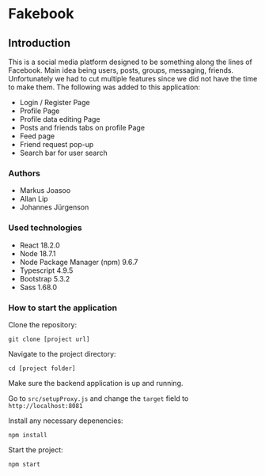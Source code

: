 # Fakebook
## Introduction
This is a social media platform designed to be something along the lines of Facebook. Main idea being users, posts, groups, messaging, friends. Unfortunately we had to cut multiple features since we did not have the time to make them. The following was added to this application:
- Login / Register Page
- Profile Page
- Profile data editing Page
- Posts and friends tabs on profile Page
- Feed page
- Friend request pop-up
- Search bar for user search


### Authors
- Markus Joasoo
- Allan Lip
- Johannes Jürgenson

### Used technologies
- React 18.2.0
- Node 18.7.1
- Node Package Manager (npm) 9.6.7
- Typescript 4.9.5
- Bootstrap 5.3.2
- Sass 1.68.0


### How to start the application
Clone the repository:

`git clone [project url]`

Navigate to the project directory:

`cd [project folder]`

Make sure the backend application is up and running.

Go to `src/setupProxy.js` and change the `target` field to `http://localhost:8081`

Install any necessary depenencies:

`npm install`

Start the project:

`npm start`

